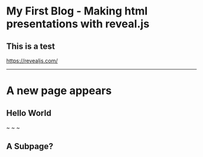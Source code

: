 # My First Blog - Making html presentations with reveal.js

## This is a test

https://revealjs.com/

----
# A new page appears

## Hello World

~ ~ ~ 

## A Subpage?


